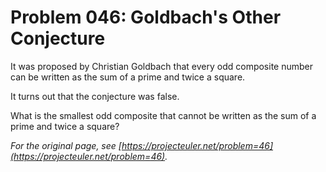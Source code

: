 # Problem 046: Goldbach's Other Conjecture

It was proposed by Christian Goldbach that every odd composite number can be written as the sum of a prime and twice a square.

It turns out that the conjecture was false.

What is the smallest odd composite that cannot be written as the sum of a prime and twice a square?

*For the original page, see [https://projecteuler.net/problem=46](https://projecteuler.net/problem=46).*
